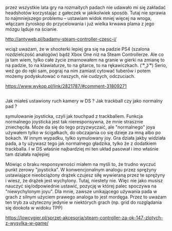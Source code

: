 przez wszystkie lata gry na rozmaitych padach nie udawało mi się zakładać headshotów korzystając z gałeczek w jakikolwiek sposób. Tutaj nie sprawia to najmniejszego problemu – ustawiam widok mniej więcej na wroga, włączam żyroskop do przycelowania i już wielka krwawa plama z jego mózgu ląduje na ścianie. 

http://antyweb.pl/badamy-steam-controller-czesc-i/

wciąż uważam, że w shooterki lepiej gra się na padzie PS4 (szalona rozdzielczość analogów) bądź Xbox One niż na Steam Controllerze.
Ale co ja tam wiem, tylko całe życie zmarnowałem na granie w gierki na zmianę to na padzie, to na klawiaturze, to na gitarce, to na rękawiczkach. ( ͡° ͜ʖ ͡°)
Serio, weź go do ręki sam, pograj na nim zamiast cytować tuberów i potem możemy podyskutować o naszych, nie cudzych, odczuciach.

https://www.wykop.pl/link/2821787/#comment-31809271

##

Jak miałeś ustawiony ruch kamery w DS ? Jak trackball czy jako normalny pad ?

symulowanie joysticka, czyli jak touchpad z trackballem. Funkcja normalnego joysticka jest tak nieresponsywna, że mnie strasznie zniechęciła. Może da się do tego przyzwyczaić, ale "normalnego" joya używałem tylko w ścigałkach, do obczajania co się dzieje za mną albo po bokach. W innym wypadku, tylko symulowany joy. Gra działa jakby widziała pada, a ty używasz tego jak normalnego gładzika, tylko że z dodatkiem trackballa. I w DS właśnie najbardziej mi ten układ pasował i imo właśnie tam działała najlepiej

Mówiąc o braku responsywności miałem na myśli to, że trudno wyczuć punkt zerowy "joysticka". W konwencjonalnym analogu przez sprężyny ustawiające nieobciążony drążek czujesz siłę wywieraną przez te sprężyny i wiesz, że drążek jest wychylony. Tutaj, niestety nie. Więc nie jako musisz nauczyć się/odpowiednie ustawić, pozycję w której palec spoczywa na "niewychylonym joyu". Dla mnie, zawsze unikającego używania pada w grach z silnym użyciem prawego analoga to jest mordęga. Przez to uważam ten tryb za użyteczny jedynie w niektórych grach (np. grid do rozglądania się dookoła w widoku TPP)

https://lowcygier.pl/sprzet-akcesoria/steam-controller-za-ok-147-zlotych-z-wysylka-w-game/